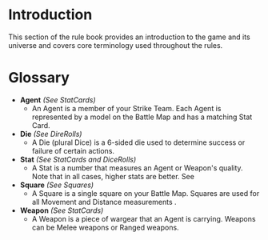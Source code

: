 # Introduction

This section of the rule book provides an introduction to the game and its universe and covers core terminology used throughout the rules.

# Glossary

* **Agent** *(See StatCards)*
    * An Agent is a member of your Strike Team. Each Agent is represented by a model on the Battle Map and has a matching Stat Card.
* **Die** *(See DireRolls)*
    * A Die (plural Dice) is a 6-sided die used to determine success or failure of certain actions.
* **Stat** *(See StatCards and DiceRolls)*
    * A Stat is a number that measures an Agent or Weapon's quality. Note that in all cases, higher stats are better. See 
* **Square** *(See Squares)*
    * A Square is a single square on your Battle Map. Squares are used for all Movement and Distance measurements .
* **Weapon** *(See StatCards)*
    * A Weapon is a piece of wargear that an Agent is carrying. Weapons can be Melee weapons or Ranged weapons.
